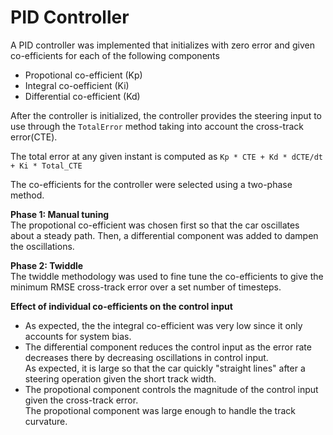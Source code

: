# PID Controller

A PID controller was implemented that initializes with zero error and given co-efficients for each of the following components
- Propotional co-efficient (Kp)
- Integral co-oefficient (Ki)
- Differential co-efficient (Kd)

After the controller is initialized, the controller provides the steering input to use through the `TotalError` method taking into account the cross-track error(CTE).

The total error at any given instant is computed as 
```Kp * CTE + Kd * dCTE/dt + Ki * Total_CTE```

The co-efficients for the controller were selected using a two-phase method.

**Phase 1: Manual tuning**  
The propotional co-efficient was chosen first so that the car oscillates about a steady path. 
Then, a differential component was added to dampen the oscillations.

**Phase 2: Twiddle**  
The twiddle methodology was used to fine tune the co-efficients to give the minimum RMSE cross-track error over a set number of timesteps.

**Effect of individual co-efficients on the control input**
- As expected, the the integral co-efficient was very low since it only accounts for system bias.
- The differential component reduces the control input as the error rate decreases there by decreasing oscillations in control input.  
As expected, it is large so that the car quickly "straight lines" after a steering operation given the short track width. 
- The propotional component controls the magnitude of the control input given the cross-track error.  
The propotional component was large enough to handle the track curvature.